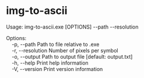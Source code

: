 # img-to-ascii
Usage: img-to-ascii.exe [OPTIONS] --path <PATH> --resolution <RESOLUTION>

Options: \
  		&nbsp;&nbsp;&nbsp;&nbsp;-p, --path <PATH>              Path to file relative to .exe \
  		&nbsp;&nbsp;&nbsp;&nbsp;-r, --resolution <RESOLUTION>  Number of pixels per symbol \
  		&nbsp;&nbsp;&nbsp;&nbsp;-o, --output <OUTPUT>          Path to output file [default: output.txt] \
  		&nbsp;&nbsp;&nbsp;&nbsp;-h, --help                     Print help information \
  		&nbsp;&nbsp;&nbsp;&nbsp;-V, --version                  Print version information 
